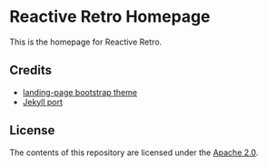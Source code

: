 # Reactive Retro Homepage
This is the homepage for Reactive Retro.

## Credits
- [landing-page bootstrap theme](http://startbootstrap.com/templates/landing-page/)
- [Jekyll port](https://github.com/swcool/landing-page-theme)

## License
The contents of this repository are licensed under the [Apache
2.0](http://www.apache.org/licenses/LICENSE-2.0.html).